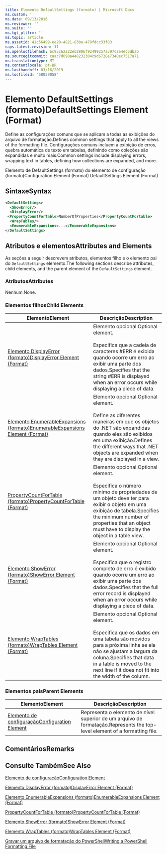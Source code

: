 ```yaml
---
title: Elemento DefaultSettings (formato) | Microsoft Docs
ms.custom: ''
ms.date: 09/13/2016
ms.reviewer: ''
ms.suite: ''
ms.tgt_pltfrm: ''
ms.topic: article
ms.assetid: 41c56499-ee20-4821-830a-478fdcc33f83
caps.latest.revision: 11
ms.openlocfilehash: bc95c62222eb2806f92499257a397c2e4ec5dbab
ms.sourcegitcommit: caac7d098a448232304c9d6728e7340ec7517a71
ms.translationtype: MT
ms.contentlocale: pt-BR
ms.lasthandoff: 03/16/2019
ms.locfileid: "58059058"
---
```

# <a name="defaultsettings-element-format"></a><span data-ttu-id="c066f-102">Elemento DefaultSettings (formato)</span><span class="sxs-lookup"><span data-stu-id="c066f-102">DefaultSettings Element (Format)</span></span>

<span data-ttu-id="c066f-103">Define as configurações comuns que se aplicam a todas as exibições do arquivo de formatação.</span><span class="sxs-lookup"><span data-stu-id="c066f-103">Defines common settings that apply to all the views of the formatting file.</span></span> <span data-ttu-id="c066f-104">Configurações comuns incluem a exibição de erros, quebra automática de texto em tabelas, definindo como coleções são expandidas e muito mais.</span><span class="sxs-lookup"><span data-stu-id="c066f-104">Common settings include displaying errors, wrapping text in tables, defining how collections are expanded, and more.</span></span>

<span data-ttu-id="c066f-105">Elemento de DefaultSettings (formato) do elemento de configuração (formato)</span><span class="sxs-lookup"><span data-stu-id="c066f-105">Configuration Element (Format) DefaultSettings Element (Format)</span></span>

## <a name="syntax"></a><span data-ttu-id="c066f-106">Sintaxe</span><span class="sxs-lookup"><span data-stu-id="c066f-106">Syntax</span></span>

```xml
<DefaultSettings>
  <ShowError/>
  <DisplayError/>
 <PropertyCountForTable>NumberOfProperties</PropertyCountFortable>
  <WrapTables/>
  <EnumerableExpansions>...</EnumerableExpansions>
</DefaultSettings>
```

## <a name="attributes-and-elements"></a><span data-ttu-id="c066f-107">Atributos e elementos</span><span class="sxs-lookup"><span data-stu-id="c066f-107">Attributes and Elements</span></span>

<span data-ttu-id="c066f-108">As seções a seguir descrevem atributos, elementos filho e o elemento pai do `DefaultSettings` elemento.</span><span class="sxs-lookup"><span data-stu-id="c066f-108">The following sections describe attributes, child elements, and the parent element of the `DefaultSettings` element.</span></span>

### <a name="attributes"></a><span data-ttu-id="c066f-109">Atributos</span><span class="sxs-lookup"><span data-stu-id="c066f-109">Attributes</span></span>

<span data-ttu-id="c066f-110">Nenhum.</span><span class="sxs-lookup"><span data-stu-id="c066f-110">None.</span></span>

### <a name="child-elements"></a><span data-ttu-id="c066f-111">Elementos filhos</span><span class="sxs-lookup"><span data-stu-id="c066f-111">Child Elements</span></span>

|<span data-ttu-id="c066f-112">Elemento</span><span class="sxs-lookup"><span data-stu-id="c066f-112">Element</span></span>|<span data-ttu-id="c066f-113">Descrição</span><span class="sxs-lookup"><span data-stu-id="c066f-113">Description</span></span>|
|-------------|-----------------|
|[<span data-ttu-id="c066f-114">Elemento DisplayError (formato)</span><span class="sxs-lookup"><span data-stu-id="c066f-114">DisplayError Element (Format)</span></span>](./displayerror-element-format.md)|<span data-ttu-id="c066f-115">Elemento opcional.</span><span class="sxs-lookup"><span data-stu-id="c066f-115">Optional element.</span></span><br /><br /> <span data-ttu-id="c066f-116">Especifica que a cadeia de caracteres #ERR é exibida quando ocorre um erro ao exibir uma parte dos dados.</span><span class="sxs-lookup"><span data-stu-id="c066f-116">Specifies that the string #ERR is displayed when an error occurs while displaying a piece of data.</span></span>|
|[<span data-ttu-id="c066f-117">Elemento EnumerableExpansions (formato)</span><span class="sxs-lookup"><span data-stu-id="c066f-117">EnumerableExpansions Element (Format)</span></span>](./enumerableexpansions-element-format.md)|<span data-ttu-id="c066f-118">Elemento opcional.</span><span class="sxs-lookup"><span data-stu-id="c066f-118">Optional element.</span></span><br /><br /> <span data-ttu-id="c066f-119">Define as diferentes maneiras em que os objetos do .NET são expandidas quando eles são exibidos em uma exibição.</span><span class="sxs-lookup"><span data-stu-id="c066f-119">Defines the different ways that .NET objects are expanded when they are displayed in a view.</span></span>|
|[<span data-ttu-id="c066f-120">PropertyCountForTable (formato)</span><span class="sxs-lookup"><span data-stu-id="c066f-120">PropertyCountForTable (Format)</span></span>](./propertycountfortable-element-format.md)|<span data-ttu-id="c066f-121">Elemento opcional.</span><span class="sxs-lookup"><span data-stu-id="c066f-121">Optional element.</span></span><br /><br /> <span data-ttu-id="c066f-122">Especifica o número mínimo de propriedades de um objeto deve ter para exibir o objeto em uma exibição de tabela.</span><span class="sxs-lookup"><span data-stu-id="c066f-122">Specifies the minimum number of properties that an object must have to display the object in a table view.</span></span>|
|[<span data-ttu-id="c066f-123">Elemento ShowError (formato)</span><span class="sxs-lookup"><span data-stu-id="c066f-123">ShowError Element (Format)</span></span>](./showerror-element-format.md)|<span data-ttu-id="c066f-124">Elemento opcional.</span><span class="sxs-lookup"><span data-stu-id="c066f-124">Optional element.</span></span><br /><br /> <span data-ttu-id="c066f-125">Especifica que o registro completo de erro é exibido quando ocorre um erro ao exibir uma parte dos dados.</span><span class="sxs-lookup"><span data-stu-id="c066f-125">Specifies that the full error record is displayed when an error occurs while displaying a piece of data.</span></span>|
|[<span data-ttu-id="c066f-126">Elemento WrapTables (formato)</span><span class="sxs-lookup"><span data-stu-id="c066f-126">WrapTables Element (Format)</span></span>](./wraptables-element-format.md)|<span data-ttu-id="c066f-127">Elemento opcional.</span><span class="sxs-lookup"><span data-stu-id="c066f-127">Optional element.</span></span><br /><br /> <span data-ttu-id="c066f-128">Especifica que os dados em uma tabela são movidos para a próxima linha se ela não se ajustam a largura da coluna.</span><span class="sxs-lookup"><span data-stu-id="c066f-128">Specifies that data in a table is moved to the next line if it does not fit into the width of the column.</span></span>|

### <a name="parent-elements"></a><span data-ttu-id="c066f-129">Elementos pais</span><span class="sxs-lookup"><span data-stu-id="c066f-129">Parent Elements</span></span>

|<span data-ttu-id="c066f-130">Elemento</span><span class="sxs-lookup"><span data-stu-id="c066f-130">Element</span></span>|<span data-ttu-id="c066f-131">Descrição</span><span class="sxs-lookup"><span data-stu-id="c066f-131">Description</span></span>|
|-------------|-----------------|
|[<span data-ttu-id="c066f-132">Elemento de configuração</span><span class="sxs-lookup"><span data-stu-id="c066f-132">Configuration Element</span></span>](./configuration-element-format.md)|<span data-ttu-id="c066f-133">Representa o elemento de nível superior de um arquivo de formatação.</span><span class="sxs-lookup"><span data-stu-id="c066f-133">Represents the top-level element of a formatting file.</span></span>|

## <a name="remarks"></a><span data-ttu-id="c066f-134">Comentários</span><span class="sxs-lookup"><span data-stu-id="c066f-134">Remarks</span></span>

## <a name="see-also"></a><span data-ttu-id="c066f-135">Consulte Também</span><span class="sxs-lookup"><span data-stu-id="c066f-135">See Also</span></span>

[<span data-ttu-id="c066f-136">Elemento de configuração</span><span class="sxs-lookup"><span data-stu-id="c066f-136">Configuration Element</span></span>](./configuration-element-format.md)

[<span data-ttu-id="c066f-137">Elemento DisplayError (formato)</span><span class="sxs-lookup"><span data-stu-id="c066f-137">DisplayError Element (Format)</span></span>](./displayerror-element-format.md)

[<span data-ttu-id="c066f-138">Elemento EnumerableExpansions (formato)</span><span class="sxs-lookup"><span data-stu-id="c066f-138">EnumerableExpansions Element (Format)</span></span>](./enumerableexpansions-element-format.md)

[<span data-ttu-id="c066f-139">PropertyCountForTable (formato)</span><span class="sxs-lookup"><span data-stu-id="c066f-139">PropertyCountForTable (Format)</span></span>](./propertycountfortable-element-format.md)

[<span data-ttu-id="c066f-140">Elemento ShowError (formato)</span><span class="sxs-lookup"><span data-stu-id="c066f-140">ShowError Element (Format)</span></span>](./showerror-element-format.md)

[<span data-ttu-id="c066f-141">Elemento WrapTables (formato)</span><span class="sxs-lookup"><span data-stu-id="c066f-141">WrapTables Element (Format)</span></span>](./wraptables-element-format.md)

[<span data-ttu-id="c066f-142">Gravar um arquivo de formatação do PowerShell</span><span class="sxs-lookup"><span data-stu-id="c066f-142">Writing a PowerShell Formatting File</span></span>](./writing-a-powershell-formatting-file.md)
